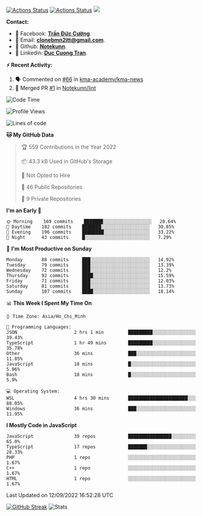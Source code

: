 [![Actions Status](https://github.com/Notekunn/Notekunn/workflows/wakatime-stats/badge.svg)](https://github.com/Notekunn/Notekunn/actions)
[![Actions Status](https://github.com/Notekunn/Notekunn/workflows/update-gh-activity/badge.svg)](https://github.com/Notekunn/Notekunn/actions)
![](https://visitor-badge.glitch.me/badge?page_id=notekunn.notekunn)

<!--![Notekunn](https://count.getloli.com/get/@notekunn)-->

<!--![Meme](https://media1.tenor.com/images/1c6140897565e34a4e98f618e220dc0d/tenor.gif)-->

<!--![Personal npm card](https://i.imgur.com/mi8nZo1.png)-->

**Contact:**

- 🐋 Facebook: **[Trần Đức Cường](https://www.facebook.com/ShiinDz)**.
- 🐍 Email: **[clonebmn2itt@gmail.com](mailto:clonebmn2itt@gmail.com)**.
- 🐬 Github: **[Notekunn](https://github.com/Notekunn)**.
- 🐬 Linkedin: **[Duc Cuong Tran](https://www.linkedin.com/in/notekunn/)**.

**:zap: Recent Activity:**

<!--START_SECTION:activity-->
1. 🗣 Commented on [#66](https://github.com/kma-academy/kma-news/issues/66) in [kma-academy/kma-news](https://github.com/kma-academy/kma-news)
2. 🎉 Merged PR [#1](https://github.com/Notekunn/lint/pull/1) in [Notekunn/lint](https://github.com/Notekunn/lint)
<!--END_SECTION:activity-->

<!--START_SECTION:waka-->
![Code Time](http://img.shields.io/badge/Code%20Time-2%2C161%20hrs%2048%20mins-blue)

![Profile Views](http://img.shields.io/badge/Profile%20Views-53-blue)

![Lines of code](https://img.shields.io/badge/From%20Hello%20World%20I%27ve%20Written-340%20Thousand%20lines%20of%20code-blue)

**🐱 My GitHub Data** 

> 🏆 559 Contributions in the Year 2022
 > 
> 📦 43.3 kB Used in GitHub's Storage 
 > 
> 🚫 Not Opted to Hire
 > 
> 📜 46 Public Repositories 
 > 
> 🔑 9 Private Repositories  
 > 
**I'm an Early 🐤** 

```text
🌞 Morning    169 commits    ███████░░░░░░░░░░░░░░░░░░   28.64% 
🌆 Daytime    182 commits    ███████░░░░░░░░░░░░░░░░░░   30.85% 
🌃 Evening    196 commits    ████████░░░░░░░░░░░░░░░░░   33.22% 
🌙 Night      43 commits     █░░░░░░░░░░░░░░░░░░░░░░░░   7.29%

```
📅 **I'm Most Productive on Sunday** 

```text
Monday       88 commits     ███░░░░░░░░░░░░░░░░░░░░░░   14.92% 
Tuesday      79 commits     ███░░░░░░░░░░░░░░░░░░░░░░   13.39% 
Wednesday    72 commits     ███░░░░░░░░░░░░░░░░░░░░░░   12.2% 
Thursday     92 commits     ████░░░░░░░░░░░░░░░░░░░░░   15.59% 
Friday       71 commits     ███░░░░░░░░░░░░░░░░░░░░░░   12.03% 
Saturday     81 commits     ███░░░░░░░░░░░░░░░░░░░░░░   13.73% 
Sunday       107 commits    ████░░░░░░░░░░░░░░░░░░░░░   18.14%

```


📊 **This Week I Spent My Time On** 

```text
⌚︎ Time Zone: Asia/Ho_Chi_Minh

💬 Programming Languages: 
JSON                     2 hrs 1 min         █████████░░░░░░░░░░░░░░░░   39.43% 
TypeScript               1 hr 49 mins        █████████░░░░░░░░░░░░░░░░   35.78% 
Other                    36 mins             ███░░░░░░░░░░░░░░░░░░░░░░   11.85% 
JavaScript               18 mins             █░░░░░░░░░░░░░░░░░░░░░░░░   5.96% 
Bash                     18 mins             █░░░░░░░░░░░░░░░░░░░░░░░░   5.9%

💻 Operating System: 
WSL                      4 hrs 30 mins       ██████████████████████░░░   88.05% 
Windows                  36 mins             ███░░░░░░░░░░░░░░░░░░░░░░   11.95%

```

**I Mostly Code in JavaScript** 

```text
JavaScript               39 repos            ████████████████░░░░░░░░░   65.0% 
TypeScript               17 repos            ███████░░░░░░░░░░░░░░░░░░   28.33% 
PHP                      1 repo              ░░░░░░░░░░░░░░░░░░░░░░░░░   1.67% 
C++                      1 repo              ░░░░░░░░░░░░░░░░░░░░░░░░░   1.67% 
HTML                     1 repo              ░░░░░░░░░░░░░░░░░░░░░░░░░   1.67%

```



 Last Updated on 12/09/2022 16:52:28 UTC
<!--END_SECTION:waka-->
<!--START_SECTION:random-qoutes-->
<!--END_SECTION:random-qoutes-->

[![GitHub Streak](http://github-readme-streak-stats.herokuapp.com?user=notekunn&theme=radical&date_format=j%2Fn%5B%2FY%5D)](https://git.io/streak-stats)
![Stats](https://github-readme-stats.vercel.app/api?username=notekunn&show_icons=true&theme=radical&count_private=true)



